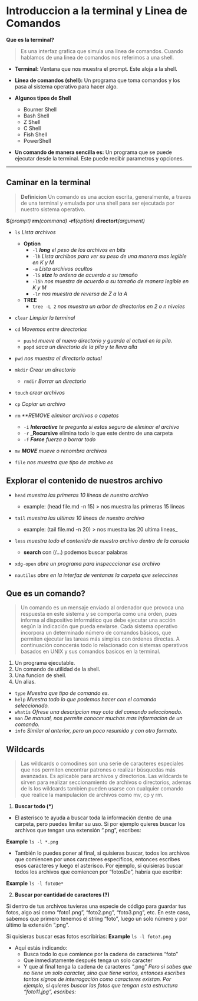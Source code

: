 # Introduccion a la terminal y Linea de Comandos

**Que es la terminal?** 
> Es una interfaz grafica que simula una linea de comandos. Cuando hablamos de una linea de comandos nos referimos a una shell.

- **Terminal:** Ventana que nos muestra el prompt. Este aloja a la shell.

- **Linea de comandos (shell):** Un programa que toma comandos y los pasa al sistema operativo para hacer algo.

- **Algunos tipos de Shell**
  - Bourner Shell
  - Bash Shell
  - Z Shell
  - C Shell
  - Fish Shell
  - PowerShell

- **Un comando de manera sencilla es:** Un programa que se puede ejecutar desde la terminal. Este puede recibir parametros y opciones.

---

## Caminar en la terminal

> **Definicion** Un comando es una accion escrita, generalmente, a traves de una terminal y emulada por una shell para ser ejecutada por nuestro sistema operativo.

**$**_(prompt)_  **rm**_(command)_ **-rf**_(option)_ **directort**_(argument)_

- `ls` _Lista archivos_
  - **Option**
    - `-l` _**long** el peso de los archivos en bits_
    - `-lh` _Lista archibos para ver su peso de una manera mas legible en K y M_
    - `-a` _Lista archivos ocultos_
    - `-lS` _**size** lo ordena de acuerdo a su tamaño_ 
    - `-lSh` _nos muestra de acuerdo a su tamaño de manera legible en K y M_
    - `-lr` _nos muestra de reversa de Z a la A_
  - **TREE**
    - `tree -L 2` _nos muestra un arbor de directorios en 2 o n niveles_

- `clear` _Limpiar la terminal_

- `cd` _Movemos entre directorios_ 
  - `pushd` _mueve al nuevo directorio y guarda el actual en la pila._
  - `popd` _saca un directorio de la pila y te lleva alla_

- `pwd` _nos muestra el directorio actual_

- `mkdir` _Crear un directorio_ 
  - `rmdir` _Borrar un directorio_ 

- `touch` _crear archivos_

- `cp` _Copiar un archivo_ 

- `rm` _**REMOVE eliminar archivos o capetas_ 
  - `-i` _**Interactive** te pregunta si estas seguro de eliminar el archivo_
  - `-r` _**Recursive** elimina todo lo que este dentro de una carpeta
  - `-f` _**Force** fuerza a borrar todo_

- `mv` _**MOVE** mueve o renombra archivos_ 

- `file` _nos muestra que tipo de archivo es_

## Explorar el contenido de nuestros archivo

- `head` _muestra las primeras 10 lineas de nuestro archivo_
  * example: (head file.md -n 15) > nos muestra las primeras 15 lineas

- `tail` _muestra las ultimas 10 lineas de nuestro archivo_
  * example: (tail file.md -n 20) > nos muestra las 20 ultima lineas_ 

- `less` _muestra todo el contenido de nuestro archivo dentro de la consola_
    * **search** con (/...) podemos buscar palabras 

- `xdg-open` _abre un programa para inspecccionar ese archivo_

- `nautilus` _abre en la interfaz de ventanas la carpeta que seleccines_

## Que es un comando?

> Un comando es un mensaje enviado al ordenador que provoca una respuesta en este sistema y se comporta como una orden, pues informa al dispositivo informático que debe ejecutar una acción según la indicación que pueda enviarse. Cada sistema operativo incorpora un determinado número de comandos básicos, que permiten ejecutar las tareas más simples con órdenes directas. A continuación conocerás todo lo relacionado con sistemas operativos basados en UNIX y sus comandos basicos en la terminal.

1. Un programa ejecutable.
2. Un comando de utilidad de la shell.
3. Una funcion de shell.
4. Un alias. 

- `type` _Muestra que tipo de comando es._
- `help` _Muestra todo lo que podemos hacer con el comando seleccionado._
- `whatis` _Ofrese una descripcion muy cota del comando seleccionado._
- `man` _De manual, nos permite conocer muchas mas informacion de un comando._ 
- `info` _Similar al anterior, pero un poco resumido y con otro formato._

## Wildcards 
> Las wildcards o comodines son una serie de caracteres especiales que nos permiten encontrar patrones o realizar búsquedas más avanzadas. Es aplicable para archivos y directorios. Las wildcards te sirven para realizar seccionamiento de archivos o directorios, ademas de ls los wildcards tambien pueden usarse con cualquier comando que realice la manipulación de archivos como mv, cp y rm.

1. **Buscar todo (*)**
  - El asterisco te ayuda a buscar toda la información dentro de una carpeta, pero puedes limitar su uso. Si por ejemplo quieres buscar los archivos que tengan una extensión “.png”, escribes:

**Example**
`ls -l *.png`

  - También lo puedes poner al final, si quisieras buscar, todos los archivos que comiencen por unos caracteres específicos, entonces escribes esos caracteres y luego el asterisco. Por ejemplo, si quisieras buscar todos los archivos que comiencen por “fotosDe”, habría que escribir:

**Example** 
`ls -l fotoDe*` 

2. **Buscar por cantidad de caracteres (?)** 

Si dentro de tus archivos tuvieras una especie de código para guardar tus fotos, algo así como “foto1.png”, “foto2.png”, “foto3.png”, etc. En este caso, sabemos que primero tenemos el string “foto”, luego un solo número y por último la extensión “.png”.

Si quisieras buscar esas fotos escribirías:
**Example**
`ls -l foto?.png`

- Aquí estás indicando:
  - Busca todo lo que comience por la cadena de caracteres “foto”
  - Que inmediatamente después tenga un solo caracter
  - Y que al final tenga la cadena de caracteres “.png”
_Pero si sabes que no tiene un solo caracter, sino que tiene varios, entonces escribes tantos signos de interrogación como caracteres existan. Por ejemplo, si quieres buscar las fotos que tengan esta estructura “foto11.jpg”, escribes:_
